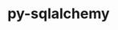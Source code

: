 ---
title: "py-sqlalchemy"
layout: cache
categories: [package, develop]
meta: {"compilers": ["gcc@=11.4.0", "gcc@=7.5.0", "gcc@=9.4.0", "oneapi@=2024.2.1"], "num_specs": 31, "num_specs_by_stack": {"e4s": 6, "e4s-neoverse-v2": 6, "e4s-neoverse_v1": 2, "e4s-oneapi": 10, "e4s-power": 2, "radiuss": 5, "root": 31}, "oss": ["ubuntu18.04", "ubuntu20.04", "ubuntu22.04"], "platforms": ["linux"], "stacks": ["e4s", "e4s-neoverse-v2", "e4s-neoverse_v1", "e4s-oneapi", "e4s-power", "radiuss", "root"], "targets": ["neoverse_v1", "neoverse_v2", "ppc64le", "x86_64_v3"], "versions": ["1.4.49"]}
spec_details: [{"compiler": "oneapi@=2024.2.1", "hash": "2rqdpvy7nafasfftc2ajiygjkovokg6h", "os": "ubuntu22.04", "platform": "linux", "size": "-", "stacks": ["e4s-oneapi", "root"], "target": "x86_64_v3", "variants": ["backend=none", "build_system=python_pip"], "versions": ["1.4.49"]}, {"compiler": "gcc@=11.4.0", "hash": "3jk3qvknjwi4sqtkn6vafbirgje4hewa", "os": "ubuntu22.04", "platform": "linux", "size": "-", "stacks": ["e4s", "root"], "target": "x86_64_v3", "variants": ["backend=none", "build_system=python_pip"], "versions": ["1.4.49"]}, {"compiler": "gcc@=11.4.0", "hash": "3tjdalv4rvkrsabnuug23kxrb4lsdytq", "os": "ubuntu22.04", "platform": "linux", "size": "-", "stacks": ["e4s-neoverse-v2", "root"], "target": "neoverse_v2", "variants": ["backend=none", "build_system=python_pip"], "versions": ["1.4.49"]}, {"compiler": "gcc@=11.4.0", "hash": "4qkbpjjjmfjur6gibjlw7znh3cbmdpkz", "os": "ubuntu22.04", "platform": "linux", "size": "-", "stacks": ["e4s-neoverse-v2", "root"], "target": "neoverse_v2", "variants": ["backend=none", "build_system=python_pip"], "versions": ["1.4.49"]}, {"compiler": "oneapi@=2024.2.1", "hash": "65npumr3xcihdmfhcpc3bkqhuyregf3g", "os": "ubuntu22.04", "platform": "linux", "size": "-", "stacks": ["e4s-oneapi", "root"], "target": "x86_64_v3", "variants": ["backend=none", "build_system=python_pip"], "versions": ["1.4.49"]}, {"compiler": "gcc@=11.4.0", "hash": "72hwuffqywoov7yxf24eyofb7iznbmd2", "os": "ubuntu22.04", "platform": "linux", "size": "-", "stacks": ["e4s", "root"], "target": "x86_64_v3", "variants": ["backend=none", "build_system=python_pip"], "versions": ["1.4.49"]}, {"compiler": "gcc@=9.4.0", "hash": "bdr6kzpgidsb5hchkqyseojfpjs2sfkq", "os": "ubuntu20.04", "platform": "linux", "size": "-", "stacks": ["e4s-power", "root"], "target": "ppc64le", "variants": ["backend=none", "build_system=python_pip"], "versions": ["1.4.49"]}, {"compiler": "gcc@=11.4.0", "hash": "ceop5lhqyyo4q3azwl47lfbxf5rhuval", "os": "ubuntu22.04", "platform": "linux", "size": "-", "stacks": ["e4s", "root"], "target": "x86_64_v3", "variants": ["backend=none", "build_system=python_pip"], "versions": ["1.4.49"]}, {"compiler": "oneapi@=2024.2.1", "hash": "dcgsvkx5bqnd6isvttghaaolepaphwwi", "os": "ubuntu22.04", "platform": "linux", "size": "-", "stacks": ["e4s-oneapi", "root"], "target": "x86_64_v3", "variants": ["backend=none", "build_system=python_pip"], "versions": ["1.4.49"]}, {"compiler": "oneapi@=2024.2.1", "hash": "g3rb6rdz6dqyn55oaljw27lgc4gbfepd", "os": "ubuntu22.04", "platform": "linux", "size": "-", "stacks": ["e4s-oneapi", "root"], "target": "x86_64_v3", "variants": ["backend=none", "build_system=python_pip"], "versions": ["1.4.49"]}, {"compiler": "gcc@=7.5.0", "hash": "glnbmsqb7hkevn3oqidzkojhulpka725", "os": "ubuntu18.04", "platform": "linux", "size": "-", "stacks": ["radiuss", "root"], "target": "x86_64_v3", "variants": ["backend=none", "build_system=python_pip"], "versions": ["1.4.49"]}, {"compiler": "gcc@=11.4.0", "hash": "hetihlnr7zlxuuppdfardypctoxzlvhq", "os": "ubuntu22.04", "platform": "linux", "size": "-", "stacks": ["e4s-neoverse-v2", "root"], "target": "neoverse_v2", "variants": ["backend=none", "build_system=python_pip"], "versions": ["1.4.49"]}, {"compiler": "gcc@=11.4.0", "hash": "j276p6v2jkbiwzartc7vruivsqizfqwh", "os": "ubuntu22.04", "platform": "linux", "size": "-", "stacks": ["e4s-neoverse_v1", "root"], "target": "neoverse_v1", "variants": ["backend=none", "build_system=python_pip"], "versions": ["1.4.49"]}, {"compiler": "gcc@=11.4.0", "hash": "lvnwrofjukomatpe3m7xw7m3pcd7lffl", "os": "ubuntu22.04", "platform": "linux", "size": "-", "stacks": ["e4s", "root"], "target": "x86_64_v3", "variants": ["backend=none", "build_system=python_pip"], "versions": ["1.4.49"]}, {"compiler": "oneapi@=2024.2.1", "hash": "mtjv34bmkot3jqryvz6rpkzhahzolemh", "os": "ubuntu22.04", "platform": "linux", "size": "-", "stacks": ["e4s-oneapi", "root"], "target": "x86_64_v3", "variants": ["backend=none", "build_system=python_pip"], "versions": ["1.4.49"]}, {"compiler": "oneapi@=2024.2.1", "hash": "n6fkjebza2jfu3fhm7bqym2ofmweuax5", "os": "ubuntu22.04", "platform": "linux", "size": "-", "stacks": ["e4s-oneapi", "root"], "target": "x86_64_v3", "variants": ["backend=none", "build_system=python_pip"], "versions": ["1.4.49"]}, {"compiler": "gcc@=7.5.0", "hash": "oea4sjj2srjuyqjom7wpcwe4qsw563fr", "os": "ubuntu18.04", "platform": "linux", "size": "-", "stacks": ["radiuss", "root"], "target": "x86_64_v3", "variants": ["backend=none", "build_system=python_pip"], "versions": ["1.4.49"]}, {"compiler": "gcc@=9.4.0", "hash": "p5g3xkdvyjes5ikzwvfnme4pay5ztf4z", "os": "ubuntu20.04", "platform": "linux", "size": "-", "stacks": ["e4s-power", "root"], "target": "ppc64le", "variants": ["backend=none", "build_system=python_pip"], "versions": ["1.4.49"]}, {"compiler": "gcc@=11.4.0", "hash": "pz25itcw6xlpakpu2zl56ywysdfa6aew", "os": "ubuntu22.04", "platform": "linux", "size": "-", "stacks": ["e4s-neoverse_v1", "root"], "target": "neoverse_v1", "variants": ["backend=none", "build_system=python_pip"], "versions": ["1.4.49"]}, {"compiler": "gcc@=11.4.0", "hash": "q25vb3sntbebgv2ubhy2tfu6j3j4omef", "os": "ubuntu22.04", "platform": "linux", "size": "-", "stacks": ["e4s-neoverse-v2", "root"], "target": "neoverse_v2", "variants": ["backend=none", "build_system=python_pip"], "versions": ["1.4.49"]}, {"compiler": "gcc@=11.4.0", "hash": "q6ssjyupannvb33s3drb6ce4wyduwtnf", "os": "ubuntu22.04", "platform": "linux", "size": "-", "stacks": ["e4s", "root"], "target": "x86_64_v3", "variants": ["backend=none", "build_system=python_pip"], "versions": ["1.4.49"]}, {"compiler": "oneapi@=2024.2.1", "hash": "qc4udpwrkkxvwcikfoj5bykni45bswti", "os": "ubuntu22.04", "platform": "linux", "size": "-", "stacks": ["e4s-oneapi", "root"], "target": "x86_64_v3", "variants": ["backend=none", "build_system=python_pip"], "versions": ["1.4.49"]}, {"compiler": "gcc@=7.5.0", "hash": "rr6ptvcxs2qx4l2ntoexosbbslqi7afc", "os": "ubuntu18.04", "platform": "linux", "size": "-", "stacks": ["radiuss", "root"], "target": "x86_64_v3", "variants": ["backend=none", "build_system=python_pip"], "versions": ["1.4.49"]}, {"compiler": "gcc@=7.5.0", "hash": "rwxzmrkxy2vntqgqpy75wnw5wgftkuny", "os": "ubuntu18.04", "platform": "linux", "size": "-", "stacks": ["radiuss", "root"], "target": "x86_64_v3", "variants": ["backend=none", "build_system=python_pip"], "versions": ["1.4.49"]}, {"compiler": "oneapi@=2024.2.1", "hash": "shwiyv4hkzkqz2af6bx6br4b3bk75xbe", "os": "ubuntu22.04", "platform": "linux", "size": "-", "stacks": ["e4s-oneapi", "root"], "target": "x86_64_v3", "variants": ["backend=none", "build_system=python_pip"], "versions": ["1.4.49"]}, {"compiler": "gcc@=11.4.0", "hash": "svdoiq5s5jru7ptrn2uldj4opqkyudm6", "os": "ubuntu22.04", "platform": "linux", "size": "-", "stacks": ["e4s-neoverse-v2", "root"], "target": "neoverse_v2", "variants": ["backend=none", "build_system=python_pip"], "versions": ["1.4.49"]}, {"compiler": "oneapi@=2024.2.1", "hash": "tkzzmhrnpzzgdeybb4e4oepgd3bz62us", "os": "ubuntu22.04", "platform": "linux", "size": "-", "stacks": ["e4s-oneapi", "root"], "target": "x86_64_v3", "variants": ["backend=none", "build_system=python_pip"], "versions": ["1.4.49"]}, {"compiler": "gcc@=11.4.0", "hash": "udbqwtiewxhmtjuchrtibynpto2hu2kl", "os": "ubuntu22.04", "platform": "linux", "size": "-", "stacks": ["e4s", "root"], "target": "x86_64_v3", "variants": ["backend=none", "build_system=python_pip"], "versions": ["1.4.49"]}, {"compiler": "oneapi@=2024.2.1", "hash": "uskfs7gchggtxuiczteykjbvwv75qege", "os": "ubuntu22.04", "platform": "linux", "size": "-", "stacks": ["e4s-oneapi", "root"], "target": "x86_64_v3", "variants": ["backend=none", "build_system=python_pip"], "versions": ["1.4.49"]}, {"compiler": "gcc@=7.5.0", "hash": "x7g3hcsksqbdlr2vb73rlzlpnuui24tw", "os": "ubuntu18.04", "platform": "linux", "size": "-", "stacks": ["radiuss", "root"], "target": "x86_64_v3", "variants": ["backend=none", "build_system=python_pip"], "versions": ["1.4.49"]}, {"compiler": "gcc@=11.4.0", "hash": "ylrywhbhp2cqrrjbyiihik7lglfsyuai", "os": "ubuntu22.04", "platform": "linux", "size": "-", "stacks": ["e4s-neoverse-v2", "root"], "target": "neoverse_v2", "variants": ["backend=none", "build_system=python_pip"], "versions": ["1.4.49"]}]
---